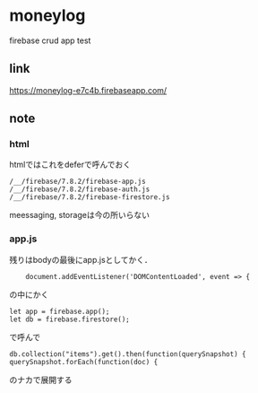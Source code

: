 # moneylog
firebase crud app test

## link
https://moneylog-e7c4b.firebaseapp.com/


## note
### html
htmlではこれをdeferで呼んでおく
```
/__/firebase/7.8.2/firebase-app.js
/__/firebase/7.8.2/firebase-auth.js
/__/firebase/7.8.2/firebase-firestore.js
```
meessaging, storageは今の所いらない

### app.js

残りはbodyの最後にapp.jsとしてかく．

```
    document.addEventListener('DOMContentLoaded', event => {
```
の中にかく

```
let app = firebase.app();
let db = firebase.firestore();
```
で呼んで

```
db.collection("items").get().then(function(querySnapshot) {
querySnapshot.forEach(function(doc) {
```
のナカで展開する

